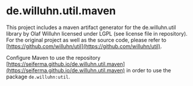 # de.willuhn.util.maven

This project includes a maven artifact generator for the de.willuhn.util library by Olaf Willuhn licensed under LGPL (see license file in repository). For the original project as well as the source code, please refer to [https://github.com/willuhn/util](https://github.com/willuhn/util).

Configure Maven to use the repository [https://seiferma.github.io/de.willuhn.util.maven](https://seiferma.github.io/de.willuhn.util.maven) in order to use the package `de.willuhn:util`.
